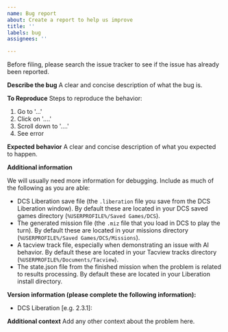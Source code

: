 ```yaml
---
name: Bug report
about: Create a report to help us improve
title: ''
labels: bug
assignees: ''

---
```


Before filing, please search the issue tracker to see if the issue has already been reported.

**Describe the bug**
A clear and concise description of what the bug is.

**To Reproduce**
Steps to reproduce the behavior:
1. Go to '...'
2. Click on '....'
3. Scroll down to '....'
4. See error

**Expected behavior**
A clear and concise description of what you expected to happen.

**Additional information**

We will usually need more information for debugging. Include as much of the following as you are able:

- DCS Liberation save file (the `.liberation` file you save from the DCS Liberation window). By default these are located in your DCS saved games directory (`%USERPROFILE%/Saved Games/DCS`).
- The generated mission file (the `.miz` file that you load in DCS to play the turn). By default these are located in your missions directory (`%USERPROFILE%/Saved Games/DCS/Missions`).
- A tacview track file, especially when demonstrating an issue with AI behavior. By default these are located in your Tacview tracks directory (`%USERPROFILE%/Documents/Tacview`).
- The state.json file from the finished mission when the problem is related to results processing. By default these are located in your Liberation install directory.

**Version information (please complete the following information):**
 - DCS Liberation [e.g. 2.3.1]:

**Additional context**
Add any other context about the problem here.
